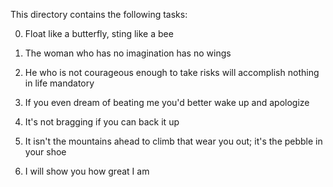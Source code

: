 This directory contains the following tasks:

0. Float like a butterfly, sting like a bee

1. The woman who has no imagination has no wings

2. He who is not courageous enough to take risks will accomplish nothing in life
mandatory

3. If you even dream of beating me you'd better wake up and apologize

4. It's not bragging if you can back it up

 5. It isn't the mountains ahead to climb that wear you out; it's the pebble in your shoe

6. I will show you how great I am 